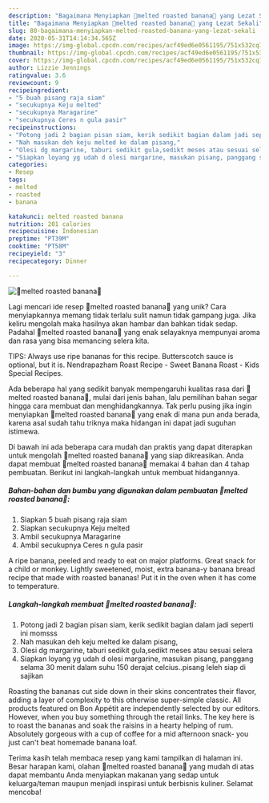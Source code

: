 ```yaml
---
description: "Bagaimana Menyiapkan 🍌melted roasted banana🍌 yang Lezat Sekali"
title: "Bagaimana Menyiapkan 🍌melted roasted banana🍌 yang Lezat Sekali"
slug: 80-bagaimana-menyiapkan-melted-roasted-banana-yang-lezat-sekali
date: 2020-05-31T14:14:34.565Z
image: https://img-global.cpcdn.com/recipes/acf49ed6e0561195/751x532cq70/🍌melted-roasted-banana🍌-foto-resep-utama.jpg
thumbnail: https://img-global.cpcdn.com/recipes/acf49ed6e0561195/751x532cq70/🍌melted-roasted-banana🍌-foto-resep-utama.jpg
cover: https://img-global.cpcdn.com/recipes/acf49ed6e0561195/751x532cq70/🍌melted-roasted-banana🍌-foto-resep-utama.jpg
author: Lizzie Jennings
ratingvalue: 3.6
reviewcount: 9
recipeingredient:
- "5 buah pisang raja siam"
- "secukupnya Keju melted"
- "secukupnya Maragarine"
- "secukupnya Ceres n gula pasir"
recipeinstructions:
- "Potong jadi 2 bagian pisan siam, kerik sedikit bagian dalam jadi seperti ini momsss"
- "Nah masukan deh keju melted ke dalam pisang,"
- "Olesi dg margarine, taburi sedikit gula,sedikt meses atau sesuai selera"
- "Siapkan loyang yg udah d olesi margarine, masukan pisang, panggang selama 30 menit dalam suhu 150 derajat celcius..pisang leleh siap di sajikan"
categories:
- Resep
tags:
- melted
- roasted
- banana

katakunci: melted roasted banana 
nutrition: 201 calories
recipecuisine: Indonesian
preptime: "PT39M"
cooktime: "PT58M"
recipeyield: "3"
recipecategory: Dinner

---
```



![🍌melted roasted banana🍌](https://img-global.cpcdn.com/recipes/acf49ed6e0561195/751x532cq70/🍌melted-roasted-banana🍌-foto-resep-utama.jpg)

Lagi mencari ide resep 🍌melted roasted banana🍌 yang unik? Cara menyiapkannya memang tidak terlalu sulit namun tidak gampang juga. Jika keliru mengolah maka hasilnya akan hambar dan bahkan tidak sedap. Padahal 🍌melted roasted banana🍌 yang enak selayaknya mempunyai aroma dan rasa yang bisa memancing selera kita.

TIPS: Always use ripe bananas for this recipe. Butterscotch sauce is optional, but it is. Nendrapazham Roast Recipe - Sweet Banana Roast - Kids Special Recipes.

Ada beberapa hal yang sedikit banyak mempengaruhi kualitas rasa dari 🍌melted roasted banana🍌, mulai dari jenis bahan, lalu pemilihan bahan segar hingga cara membuat dan menghidangkannya. Tak perlu pusing jika ingin menyiapkan 🍌melted roasted banana🍌 yang enak di mana pun anda berada, karena asal sudah tahu triknya maka hidangan ini dapat jadi suguhan istimewa.


Di bawah ini ada beberapa cara mudah dan praktis yang dapat diterapkan untuk mengolah 🍌melted roasted banana🍌 yang siap dikreasikan. Anda dapat membuat 🍌melted roasted banana🍌 memakai 4 bahan dan 4 tahap pembuatan. Berikut ini langkah-langkah untuk membuat hidangannya.

<!--inarticleads1-->

##### Bahan-bahan dan bumbu yang digunakan dalam pembuatan 🍌melted roasted banana🍌:

1. Siapkan 5 buah pisang raja siam
1. Siapkan secukupnya Keju melted
1. Ambil secukupnya Maragarine
1. Ambil secukupnya Ceres n gula pasir


A ripe banana, peeled and ready to eat on major platforms. Great snack for a child or monkey. Lightly sweetened, moist, extra banana-y banana bread recipe that made with roasted bananas! Put it in the oven when it has come to temperature. 

<!--inarticleads2-->

##### Langkah-langkah membuat 🍌melted roasted banana🍌:

1. Potong jadi 2 bagian pisan siam, kerik sedikit bagian dalam jadi seperti ini momsss
1. Nah masukan deh keju melted ke dalam pisang,
1. Olesi dg margarine, taburi sedikit gula,sedikt meses atau sesuai selera
1. Siapkan loyang yg udah d olesi margarine, masukan pisang, panggang selama 30 menit dalam suhu 150 derajat celcius..pisang leleh siap di sajikan


Roasting the bananas cut side down in their skins concentrates their flavor, adding a layer of complexity to this otherwise super-simple classic. All products featured on Bon Appétit are independently selected by our editors. However, when you buy something through the retail links. The key here is to roast the bananas and soak the raisins in a hearty helping of rum. Absolutely gorgeous with a cup of coffee for a mid afternoon snack- you just can&#39;t beat homemade banana loaf. 

Terima kasih telah membaca resep yang kami tampilkan di halaman ini. Besar harapan kami, olahan 🍌melted roasted banana🍌 yang mudah di atas dapat membantu Anda menyiapkan makanan yang sedap untuk keluarga/teman maupun menjadi inspirasi untuk berbisnis kuliner. Selamat mencoba!
